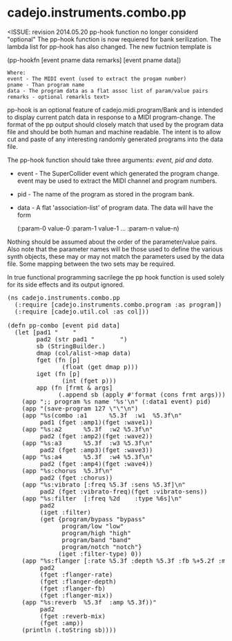 cadejo.instruments.combo.pp  
===========================  

<ISSUE: revision 2014.05.20 
   pp-hook function no longer considerd "optional"
   The pp-hook function is now requiered for bank serilization.
   The lambda list for pp-hook has also changed.
   The new fuctnion template is

   (pp-hookfn [event pname data remarks]
              [event pname data])

    Where:
    event - The MIDI event (used to extract the progam number)
    pname - Than program name
    data - The program data as a flat assoc list of param/value pairs
    remarks - optional remarkls text>


pp-hook is an optional feature of cadejo.midi.program/Bank and is intended to display
current patch data in response to a MIDI program-change. The format of the
pp output should closely match that used by the program data file and should
be both human and machine readable. The intent is to allow cut and
paste of any interesting randomly generated programs into the data file.    

The pp-hook function should take three arguments: *event, pid and data*.  

* event - The SuperCollider event which generated the program change. event
  may be used to extract the MIDI channel and program numbers.  

* pid - The name of the program as stored in the program bank.  

* data - A flat 'association-list' of program data. The data will have the
  form  

  (:param-0 value-0 :param-1 value-1 ... :param-n value-n)  

Nothing should be assumed about the order of the parameter/value
pairs. Also note that the parameter names will be those used to define the
various synth objects, these may or may not match the parameters used by the
data file. Some mapping between the two sets may be required.  

In true functional programming sacrilege the pp hook function is used solely
for its side effects and its output ignored.  

<pre>
(ns cadejo.instruments.combo.pp
  (:require [cadejo.instruments.combo.program :as program])
  (:require [cadejo.util.col :as col]))

(defn pp-combo [event pid data]
  (let [pad1 "    "
        pad2 (str pad1 "       ")
        sb (StringBuilder.)
        dmap (col/alist->map data)
        fget (fn [p]
               (float (get dmap p)))
        iget (fn [p] 
               (int (fget p)))
        app (fn [frmt & args]
              (.append sb (apply #'format (cons frmt args))))]
    (app ";; program %s name '%s'\n" (:data1 event) pid)
    (app "(save-program 127 \"<name>\"\n")
    (app "%s(combo :a1      %5.3f  :w1  %5.3f\n"
         pad1 (fget :amp1)(fget :wave1))
    (app "%s:a2      %5.3f  :w2 %5.3f\n"
         pad2 (fget :amp2)(fget :wave2))
    (app "%s:a3      %5.3f  :w3 %5.3f\n"
         pad2 (fget :amp3)(fget :wave3))
    (app "%s:a4      %5.3f  :w4 %5.3f\n"
         pad2 (fget :amp4)(fget :wave4))
    (app "%s:chorus  %5.3f\n" 
         pad2 (fget :chorus))
    (app "%s:vibrato [:freq %5.3f :sens %5.3f]\n"
         pad2 (fget :vibrato-freq)(fget :vibrato-sens))
    (app "%s:filter  [:freq %2d    :type %6s]\n"
         pad2
         (iget :filter)
         (get {program/bypass "bypass"
               program/low "low"
               program/high "high"
               program/band "band"
               program/notch "notch"}
              (iget :filter-type) 0))
    (app "%s:flanger [:rate %5.3f :depth %5.3f :fb %+5.2f :mix %5.3f]\n"
         pad2 
         (fget :flanger-rate)
         (fget :flanger-depth)
         (fget :flanger-fb)
         (fget :flanger-mix))
    (app "%s:reverb  %5.3f  :amp %5.3f))"
         pad2
         (fget :reverb-mix)
         (fget :amp))
    (println (.toString sb))))
</pre>
